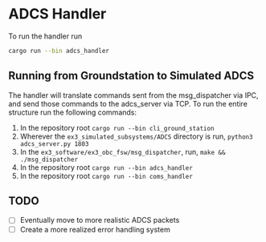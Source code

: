 # ADCS Handler

To run the handler run

```bash
cargo run --bin adcs_handler
```

## Running from Groundstation to Simulated ADCS

The handler will translate commands sent from the msg_dispatcher via IPC, and send those commands to the adcs_server via TCP. To run the entire structure run the following commands:

1. In the repository root `cargo run --bin cli_ground_station`
2. Wherever the `ex3_simulated_subsystems/ADCS` directory is run, `python3 adcs_server.py 1803`
3. In the `ex3_software/ex3_obc_fsw/msg_dispatcher`, run, `make && ./msg_dispatcher`
4. In the repository root `cargo run --bin adcs_handler`
5. In the repository root `cargo run --bin coms_handler`

## TODO

- [ ] Eventually move to more realistic ADCS packets
- [ ] Create a more realized error handling system
